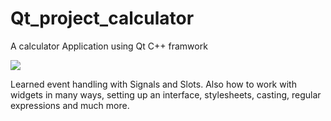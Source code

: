 # Qt_project_calculator
A calculator Application using Qt C++ framwork
<div style="align:center">
  <img src ="/myapp.jpg"/>
</div>

 Learned event handling with Signals and Slots. Also how to work with widgets in many ways, setting up an interface, stylesheets, casting, regular expressions and much more.
